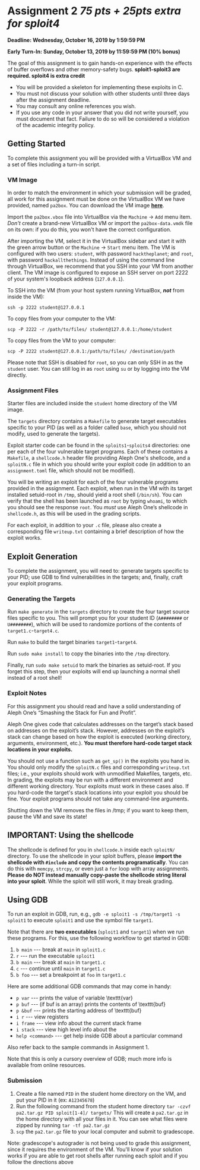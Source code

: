 # Assignment 2 *75 pts + 25pts extra for sploit4*

**Deadline: Wednesday, October 16, 2019 by 1:59:59 PM**

**Early Turn-In: Sunday, October 13, 2019 by 11:59:59 PM (10% bonus)**

The goal of this assignment is to gain hands-on experience with the effects of buffer overflows and other memory-safety bugs. **sploit1-sploit3 are required. sploit4 is extra credit**

- You will be provided a skeleton for implementing these exploits in C.
- You must not discuss your solution with other students until three days after the assignment deadline.
- You may consult any online references you wish.
- If you use any code in your answer that you did not write yourself, you must document that fact. Failure to do so will be considered a violation of the academic integrity policy.

## Getting Started

To complete this assignment you will be provided with a VirtualBox VM and a set of files including a turn-in script.

### VM Image

In order to match the environment in which your submission will be graded, all work for this assignment must be done on the VirtualBox VM we have provided, named `pa2box`. You can download the VM image [**here**](https://drive.google.com/a/eng.ucsd.edu/uc?id=11GnFuU7-RC8nlwm9oKAlaGHfVquVGKBz&export=download).

Import the `pa2box.vbox` file into VirtualBox via the `Machine` &rarr; `Add` menu item. *Don't* create a brand-new VirtualBox VM or import the `pa2box-data.vmdk` file on its own: if you do this, you won't have the correct configuration.

After importing the VM, select it in the VirtualBox sidebar and start it with the green arrow button or the `Machine` &rarr; `Start` menu item. The VM is configured with two users: `student`, with password `hacktheplanet`; and `root`, with password `hackallthethings`. Instead of using the command line through VirtualBox, we recommend that you SSH into your VM from another client. The VM image is configured to expose an SSH server on port 2222 of your system's loopback address (`127.0.0.1`).

To SSH into the VM (from your host system running VirtualBox, ***not*** from inside the VM):

```
ssh -p 2222 student@127.0.0.1
```

To copy files from your computer to the VM:

```
scp -P 2222 -r /path/to/files/ student@127.0.0.1:/home/student
```

To copy files from the VM to your computer:

```
scp -P 2222 student@127.0.0.1:/path/to/files/ /destination/path
```

Please note that SSH is disabled for `root`, so you can only SSH in as the `student` user. You can still log in as `root` using `su` or by logging into the VM directly.

### Assignment Files

Starter files are included inside the `student` home directory of the VM image.

The `targets` directory contains a `Makefile` to generate target executables specific to your PID (as well as a folder called `base`, which you should not modify, used to generate the targets).

Exploit starter code can be found in the `sploits1`-`sploits4` directories: one per each of the four vulnerable target programs. Each of these contains a `Makefile`, a `shellcode.h` header file providing Aleph One's shellcode, and a `sploitN.c` file in which you should write your exploit code (in addition to an `assignment.toml` file, which should not be modified).

You will be writing an exploit for each of the four vulnerable programs provided in the assignment.  Each exploit, when run in the VM with its target installed setuid-root in `/tmp`,  should yield a root shell (`/bin/sh`). You can verify that the shell has been launched as `root` by typing `whoami`, to which you should see the response `root`. You *must* use Aleph One’s shellcode in `shellcode.h`,  as this will be used in the grading scripts.

For each exploit, in addition to your `.c` file, please also create a corresponding file `writeup.txt` containing a brief description of how the exploit works.

## Exploit Generation

To complete the assignment, you will need to: generate targets specific to your PID; use GDB to find vulnerabilities in the targets; and, finally, craft your exploit programs.

### Generating the Targets

Run `make generate` in the `targets` directory to create the four target source files specific to you. This will prompt you for your student ID (`A########` or `U########`), which will be used to randomize portions of the contents of `target1.c`-`target4.c`.

Run `make` to build the target binaries `target1`-`target4`.

Run `sudo make install` to copy the binaries into the `/tmp` directory.

Finally, run `sudo make setuid` to mark the binaries as setuid-root. If you forget this step, then your exploits will end up launching a normal shell instead of a root shell!

### Exploit Notes

For this assignment you should read and have a solid understanding of Aleph One’s “Smashing the Stack for Fun and Profit”.

Aleph One gives code that calculates addresses on the target’s stack based on addresses on the exploit’s stack. However, addresses on the exploit’s stack can change based on how the exploit is executed (working directory, arguments, environment, etc.). **You must therefore hard-code target stack locations in your exploits.**

You should not use a function such as `get_sp()` in the exploits you hand in. You should only modify the `sploitN.c` files and corresponding `writeup.txt` files; i.e., your exploits should work with unmodified Makefiles, targets, etc. In grading, the exploits may be run with a different environment and different working directory. Your exploits must work in these cases also.  If you hard-code the target's stack locations into your exploit you should be fine. Your exploit programs should not take any command-line arguments.

Shutting down the VM removes the files in /tmp; if you want to keep them, pause the VM and save its state!

## IMPORTANT: Using the shellcode
The shellcode is defined for you in `shellcode.h` inside each `sploitN/` directory. To use the shellcode in your sploit buffers, please **import the shellcode with `#include` and copy the contents programatically**. You can do this with `memcpy`, `strcpy`, or even just a `for` loop with array assignments. **Please do NOT instead manually copy-paste the shellcode string literal into your sploit**. While the sploit will still work, it may break grading.

## Using GDB

To run an exploit in GDB, run, e.g., `gdb -e sploit1 -s /tmp/target1 -s sploit1` to execute `sploit1` and use the symbol file `target1`.

Note that there are **two executables** (`sploit1` and `target1`) when we run these programs. For this, use the following workflow to get started in GDB:

1. `b main` --- break at `main` in `sploit1.c`
2. `r` --- run the executable `sploit1`
3. `b main` --- break at `main` in `target1.c`
4. `c` --- continue until `main` in `target1.c`
5. `b foo` --- set a breakpoint at `foo` in `target1.c`


Here are some additional GDB commands that may come in handy:

* `p var` --- prints the value of variable \texttt{var}
* `p buf` --- (if buf is an array) prints the contents of \texttt{buf}
* `p &buf` --- prints the starting address of \texttt{buf}
* `i r` --- view registers
* `i frame` --- view info about the current stack frame
* `i stack` --- view high level info about the
* `help <command>` --- get help inside GDB about a particular command


Also refer back to the sample commands in Assignment 1.


Note that this is only a cursory overview of GDB; much more info is available from online
resources.


### Submission
1. Create a file named `PID` in the student home directory on the VM, and put your PID in it (ex: `A12345678`)
2. Run the following command from the student home directory `tar -czvf pa2.tar.gz PID sploit[1-4]/ targets/` This will create a `pa2.tar.gz` in the home directory with all your files in it. You can see what files were zipped by running `tar -tf pa2.tar.gz`
3. `scp` the `pa2.tar.gz` file to your local computer and submit to gradescope.

Note: gradescope's autograder is not being used to grade this assignment, since it requires the environment of the VM. You'll know if your solution works if you are able to get root shells after running each sploit and if you follow the directions above
